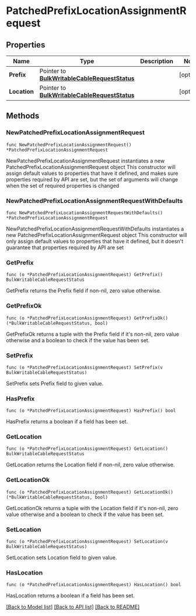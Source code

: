 # PatchedPrefixLocationAssignmentRequest

## Properties

Name | Type | Description | Notes
------------ | ------------- | ------------- | -------------
**Prefix** | Pointer to [**BulkWritableCableRequestStatus**](BulkWritableCableRequestStatus.md) |  | [optional] 
**Location** | Pointer to [**BulkWritableCableRequestStatus**](BulkWritableCableRequestStatus.md) |  | [optional] 

## Methods

### NewPatchedPrefixLocationAssignmentRequest

`func NewPatchedPrefixLocationAssignmentRequest() *PatchedPrefixLocationAssignmentRequest`

NewPatchedPrefixLocationAssignmentRequest instantiates a new PatchedPrefixLocationAssignmentRequest object
This constructor will assign default values to properties that have it defined,
and makes sure properties required by API are set, but the set of arguments
will change when the set of required properties is changed

### NewPatchedPrefixLocationAssignmentRequestWithDefaults

`func NewPatchedPrefixLocationAssignmentRequestWithDefaults() *PatchedPrefixLocationAssignmentRequest`

NewPatchedPrefixLocationAssignmentRequestWithDefaults instantiates a new PatchedPrefixLocationAssignmentRequest object
This constructor will only assign default values to properties that have it defined,
but it doesn't guarantee that properties required by API are set

### GetPrefix

`func (o *PatchedPrefixLocationAssignmentRequest) GetPrefix() BulkWritableCableRequestStatus`

GetPrefix returns the Prefix field if non-nil, zero value otherwise.

### GetPrefixOk

`func (o *PatchedPrefixLocationAssignmentRequest) GetPrefixOk() (*BulkWritableCableRequestStatus, bool)`

GetPrefixOk returns a tuple with the Prefix field if it's non-nil, zero value otherwise
and a boolean to check if the value has been set.

### SetPrefix

`func (o *PatchedPrefixLocationAssignmentRequest) SetPrefix(v BulkWritableCableRequestStatus)`

SetPrefix sets Prefix field to given value.

### HasPrefix

`func (o *PatchedPrefixLocationAssignmentRequest) HasPrefix() bool`

HasPrefix returns a boolean if a field has been set.

### GetLocation

`func (o *PatchedPrefixLocationAssignmentRequest) GetLocation() BulkWritableCableRequestStatus`

GetLocation returns the Location field if non-nil, zero value otherwise.

### GetLocationOk

`func (o *PatchedPrefixLocationAssignmentRequest) GetLocationOk() (*BulkWritableCableRequestStatus, bool)`

GetLocationOk returns a tuple with the Location field if it's non-nil, zero value otherwise
and a boolean to check if the value has been set.

### SetLocation

`func (o *PatchedPrefixLocationAssignmentRequest) SetLocation(v BulkWritableCableRequestStatus)`

SetLocation sets Location field to given value.

### HasLocation

`func (o *PatchedPrefixLocationAssignmentRequest) HasLocation() bool`

HasLocation returns a boolean if a field has been set.


[[Back to Model list]](../README.md#documentation-for-models) [[Back to API list]](../README.md#documentation-for-api-endpoints) [[Back to README]](../README.md)


